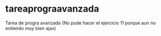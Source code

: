 # tareaprograavanzada
Tarea de progra avanzada (No pude hacer el ejercicio 11 porque aun no entiendo muy bien ajax)
